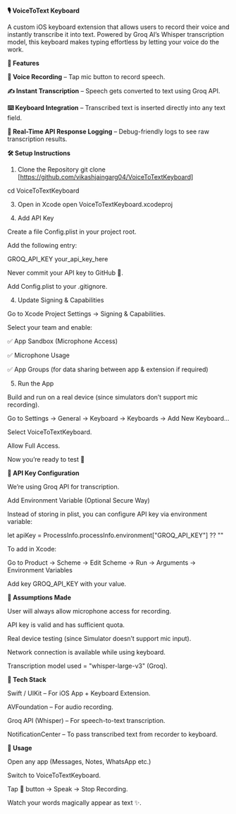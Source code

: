 **🎙️ VoiceToText Keyboard**

A custom iOS keyboard extension that allows users to record their voice and instantly transcribe it into text.
Powered by Groq AI’s Whisper transcription model, this keyboard makes typing effortless by letting your voice do the work.

__🚀 Features__

**🎤 Voice Recording** – Tap mic button to record speech.

**✍️ Instant Transcription** – Speech gets converted to text using Groq API.

**⌨️ Keyboard Integration** – Transcribed text is inserted directly into any text field.

**📡 Real-Time API Response Logging** – Debug-friendly logs to see raw transcription results.

**🛠️ Setup Instructions**

1. Clone the Repository
git clone [https://github.com/vikashjaingarg04/VoiceToTextKeyboard]

cd VoiceToTextKeyboard

3. Open in Xcode
open VoiceToTextKeyboard.xcodeproj

4. Add API Key

Create a file Config.plist in your project root.

Add the following entry:

<dict>
   <key>GROQ_API_KEY</key>
   <string>your_api_key_here</string>
</dict>


Never commit your API key to GitHub 🚫.

Add Config.plist to your .gitignore.

4. Update Signing & Capabilities

Go to Xcode Project Settings → Signing & Capabilities.

Select your team and enable:

✅ App Sandbox (Microphone Access)

✅ Microphone Usage

✅ App Groups (for data sharing between app & extension if required)

5. Run the App

Build and run on a real device (since simulators don’t support mic recording).

Go to Settings → General → Keyboard → Keyboards → Add New Keyboard…

Select VoiceToTextKeyboard.

Allow Full Access.

Now you’re ready to test 🎉

**🔑 API Key Configuration**

We’re using Groq API for transcription.

Add Environment Variable (Optional Secure Way)

Instead of storing in plist, you can configure API key via environment variable:

let apiKey = ProcessInfo.processInfo.environment["GROQ_API_KEY"] ?? ""


To add in Xcode:

Go to Product → Scheme → Edit Scheme → Run → Arguments → Environment Variables

Add key GROQ_API_KEY with your value.

**📌 Assumptions Made**

User will always allow microphone access for recording.

API key is valid and has sufficient quota.

Real device testing (since Simulator doesn’t support mic input).

Network connection is available while using keyboard.

Transcription model used = "whisper-large-v3" (Groq).

**🧩 Tech Stack**

Swift / UIKit – For iOS App + Keyboard Extension.

AVFoundation – For audio recording.

Groq API (Whisper) – For speech-to-text transcription.

NotificationCenter – To pass transcribed text from recorder to keyboard.

**🎯 Usage**

Open any app (Messages, Notes, WhatsApp etc.)

Switch to VoiceToTextKeyboard.

Tap 🎤 button → Speak → Stop Recording.

Watch your words magically appear as text ✨.
